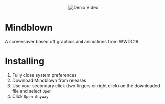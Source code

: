 <p align="center">
    <img src="https://github.com/wfltaylor/Mindblown/raw/master/demovideo.gif?raw=true" alt="Demo Video"/>
</p>

# Mindblown
A screensaver based off graphics and animations from WWDC19

# Installing

1. Fully close system preferences
2. Download Mindblown from releases
3. Use your secondary click (two fingers or right click) on the downloaded file and select `Open`
4. Click `Open Anyway`


